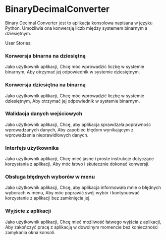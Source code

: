 # BinaryDecimalConverter

Binary Decimal Converter jest to aplikacja konsolowa napisana w języku Python. Umożliwia ona konwersję liczb między systemem binarnym a dziesiętnym. 



User Stories:

### Konwersja binarna na dziesiętną

Jako użytkownik aplikacji,
Chcę móc wprowadzić liczbę w systemie binarnym,
Aby otrzymać jej odpowiednik w systemie dziesiętnym.


### Konwersja dziesiętna na binarną

Jako użytkownik aplikacji,
Chcę móc wprowadzić liczbę w systemie dziesiętnym,
Aby otrzymać jej odpowiednik w systemie binarnym.


### Walidacja danych wejściowych

Jako użytkownik aplikacji,
Chcę, aby aplikacja sprawdzała poprawność wprowadzanych danych,
Aby zapobiec błędom wynikającym z wprowadzenia nieprawidłowych danych.

### Interfejs użytkownika

Jako użytkownik aplikacji,
Chcę mieć jasne i proste instrukcje dotyczące korzystania z aplikacji,
Aby móc łatwo i skutecznie dokonać konwersji.

### Obsługa błędnych wyborów w menu

Jako użytkownik aplikacji,
Chcę, aby aplikacja informowała mnie o błędnych wyborach w menu,
Aby móc poprawić swój wybór i kontynuować korzystanie z aplikacji bez zamknięcia jej.

### Wyjście z aplikacji

Jako użytkownik aplikacji,
Chcę mieć możliwość łatwego wyjścia z aplikacji,
Aby zakończyć pracę z aplikacją w dowolnym momencie bez konieczności zamykania okna konsoli.
